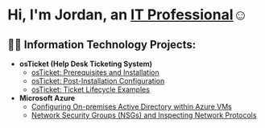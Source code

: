 <h1>Hi, I'm Jordan, an <a href="https://www.linkedin.com/public-profile/settings?trk=d_flagship3_profile_self_view_public_profile">IT Professional</a>☺</h1>

<h2>👨‍💻 Information Technology Projects:</h2>

- <b>osTicket (Help Desk Ticketing System)</b>
  - [osTicket: Prerequisites and Installation](https://github.com/jordandanielwest/osticket-prereqs)
  - [osTicket: Post-Installation Configuration](https://github.com/JordanDanielWest/osTicket-Post-Install-Config)
  - [osTicket: Ticket Lifecycle Examples](https://github.com/JordanDanielWest/osTicket-Lifecycle)
- <b>Microsoft Azure</b>
  - [Configuring On-premises Active Directory within Azure VMs](https://github.com/jordandanielwest/configure-ad)
  - [Network Security Groups (NSGs) and Inspecting Network Protocols](https://github.com/jordandanielwest/azure-network-protocols)
